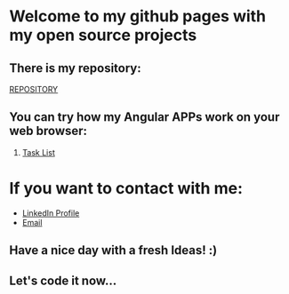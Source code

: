 # **Welcome to my github pages with my open source projects**
## There is my repository:
[REPOSITORY](https://github.com/PiotrOleksy24?tab=repositories)
## You can try how my Angular APPs work on your web browser:
1. [Task List](https://piotroleksy24.github.io/lista-zadan/)
# If you want to contact with me:
- [LinkedIn Profile](https://www.linkedin.com/in/piotr-oleksy-programmer/)
- [Email](mailto:piotr.oleksy.24@gmail.com)
## Have a nice day with a fresh Ideas! :)
## Let's code it now...
